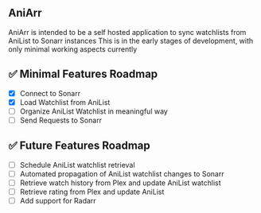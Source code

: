 ## AniArr
AniArr is intended to be a self hosted application to sync watchlists from AniList to Sonarr instances
This is in the early stages of development, with only minimal working aspects currently

## ✅ Minimal Features Roadmap

- [x] Connect to Sonarr
- [x] Load Watchlist from AniList
- [ ] Organize AniList Watchlist in meaningful way
- [ ] Send Requests to Sonarr

## ✅ Future Features Roadmap

- [ ] Schedule AniList watchlist retrieval
- [ ] Automated propagation of AniList watchlist changes to Sonarr
- [ ] Retrieve watch history from Plex and update AniList watchlist
- [ ] Retrieve rating from Plex and update AniList
- [ ] Add support for Radarr
